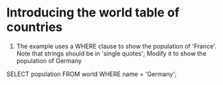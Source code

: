 # Introducing the world table of countries

1. The example uses a WHERE clause to show the population of 'France'. Note that strings should be in 'single quotes'; Modify it to show the population of Germany

SELECT population FROM world
  WHERE name = 'Germany';
